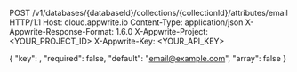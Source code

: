 POST /v1/databases/{databaseId}/collections/{collectionId}/attributes/email HTTP/1.1
Host: cloud.appwrite.io
Content-Type: application/json
X-Appwrite-Response-Format: 1.6.0
X-Appwrite-Project: &lt;YOUR_PROJECT_ID&gt;
X-Appwrite-Key: &lt;YOUR_API_KEY&gt;

{
  "key": ,
  "required": false,
  "default": "email@example.com",
  "array": false
}

